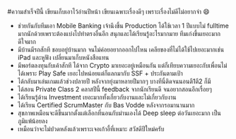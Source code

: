 #ความสำเร็จปีนี้ เขียนเก็บเอาไว้อ่านปีหน้า เขียนเฉพาะเรื่องดีๆ เพราะเรื่องไม่ดีไม่อยากจำ 😄
- ช่วยกันกับทีมเอา Mobile Banking เจ้านึงขึ้น Production ได้ใช้เวลา 1 ปีแบบไม่ fulltime มากนักด้วยเพราะต้องแบ่งไปทำตรงอื่นอีก สนุกและได้เรียนรู้อะไรมากมาย ทีมเก่งขึ้นเยอะมาก ดีใจมาก
- มีบ้านมีรถสักที ชอบอยู่บ้านมาก จนไม่ค่อยอยากออกไปไหน เคลียของที่ไม่ได้ใช้ไปเยอะมากเช่น iPad และหูฟัง เปลี่ยนมาเก็บหนังสือแทน
- มีพอร์ตลงทุนกับเค้าสักที ได้จาก Crypto มาเยอะอยู่เหมือนกัน แต่ก็เทียบความเยอะกับเพื่อนไม่ได้เพราะ Play Safe เยอะไปหน่อยแต่ก็แลกมากับ SSF + ประกันตามเป้า
- ได้กลับมาเล่นเกมแล้วช่วงปลายปี หลังจากยุ่งมาหลายปีมากๆ บางทีนี่ติดจนนอนตี1ตี2 ก็มี
- ได้สอน Private Class 2 คลาสปีนี้ feedback จากนักเรียนดี จนอยากสอนอีกเรื่อยๆ
- ได้เรียนรู้ด้าน Investment เยอะมากทั้งเกี่ยวกับงานและไม่เกี่ยวกับงาน
- ได้เรียน Certified ScrumMaster กับ Bas Vodde หลังจากรอมานานมาก
- สุขภาพเหมือนจะดีขึ้นมากตั้งแต่เลือกที่นอนกับม่านเองได้ Deep sleep ต่อวันเยอะมาก เป็นภูมิแพ้น้อยลง
- เหมือนว่าจะไม่ปวดหลังแล้วเพราะเจอเก้าอี้ที่เหมาะ
สวัสดีปีใหม่ครับ
